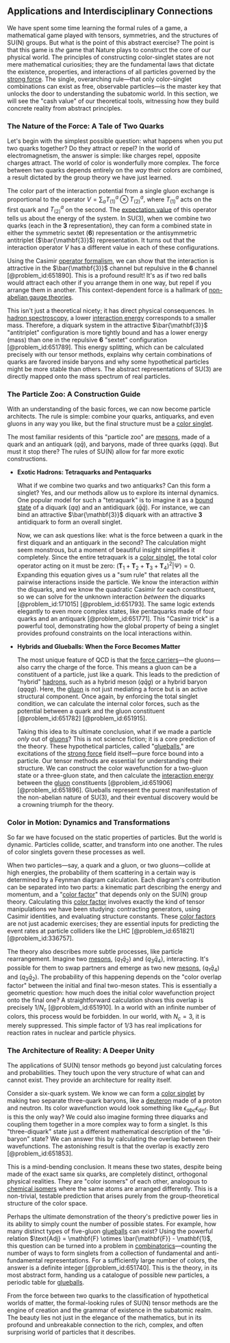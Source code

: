 ## Applications and Interdisciplinary Connections

We have spent some time learning the formal rules of a game, a mathematical game played with tensors, symmetries, and the structures of SU(N) groups. But what is the point of this abstract exercise? The point is that this game is *the* game that Nature plays to construct the core of our physical world. The principles of constructing color-singlet states are not mere mathematical curiosities; they are the fundamental laws that dictate the existence, properties, and interactions of all particles governed by the [strong force](@article_id:154316). The single, overarching rule—that only color-singlet combinations can exist as free, observable particles—is the master key that unlocks the door to understanding the subatomic world. In this section, we will see the "cash value" of our theoretical tools, witnessing how they build concrete reality from abstract principles.

### The Nature of the Force: A Tale of Two Quarks

Let's begin with the simplest possible question: what happens when you put two quarks together? Do they attract or repel? In the world of electromagnetism, the answer is simple: like charges repel, opposite charges attract. The world of color is wonderfully more complex. The force between two quarks depends entirely on the *way* their colors are combined, a result dictated by the group theory we have just learned.

The color part of the interaction potential from a single gluon exchange is proportional to the operator $V = \sum_{a} T^a_{(1)} \otimes T^a_{(2)}$, where $T^a_{(1)}$ acts on the first quark and $T^a_{(2)}$ on the second. The [expectation value](@article_id:150467) of this operator tells us about the energy of the system. In SU(3), when we combine two quarks (each in the $\mathbf{3}$ representation), they can form a combined state in either the symmetric sextet ($\mathbf{6}$) representation or the antisymmetric antitriplet ($\bar{\mathbf{3}}$) representation. It turns out that the interaction operator $V$ has a different value in each of these configurations.

Using the Casimir [operator formalism](@article_id:180402), we can show that the interaction is attractive in the $\bar{\mathbf{3}}$ channel but repulsive in the $\mathbf{6}$ channel [@problem_id:651890]. This is a profound result! It's as if two red balls would attract each other if you arrange them in one way, but repel if you arrange them in another. This context-dependent force is a hallmark of [non-abelian gauge theories](@article_id:160532).

This isn't just a theoretical nicety; it has direct physical consequences. In [hadron spectroscopy](@article_id:154525), a lower [interaction energy](@article_id:263839) corresponds to a smaller mass. Therefore, a diquark system in the attractive $\bar{\mathbf{3}}$ "antitriplet" configuration is more tightly bound and has a lower energy (mass) than one in the repulsive $\mathbf{6}$ "sextet" configuration [@problem_id:651789]. This energy splitting, which can be calculated precisely with our tensor methods, explains why certain combinations of quarks are favored inside baryons and why some hypothetical particles might be more stable than others. The abstract representations of SU(3) are directly mapped onto the mass spectrum of real particles.

### The Particle Zoo: A Construction Guide

With an understanding of the basic forces, we can now become particle architects. The rule is simple: combine your quarks, antiquarks, and even gluons in any way you like, but the final structure must be a [color singlet](@article_id:158799).

The most familiar residents of this "particle zoo" are [mesons](@article_id:184041), made of a quark and an antiquark ($q\bar{q}$), and baryons, made of three quarks ($qqq$). But must it stop there? The rules of SU(N) allow for far more exotic constructions.

*   **Exotic Hadrons: Tetraquarks and Pentaquarks**

    What if we combine two quarks and two antiquarks? Can this form a singlet? Yes, and our methods allow us to explore its internal dynamics. One popular model for such a "tetraquark" is to imagine it as a [bound state](@article_id:136378) of a diquark ($qq$) and an antidiquark ($\bar{q}\bar{q}$). For instance, we can bind an attractive $\bar{\mathbf{3}}$ diquark with an attractive $\mathbf{3}$ antidiquark to form an overall singlet.

    Now, we can ask questions like: what is the force between a quark in the first diquark and an antiquark in the second? The calculation might seem monstrous, but a moment of beautiful insight simplifies it completely. Since the entire tetraquark is a [color singlet](@article_id:158799), the total color operator acting on it must be zero: $(\mathbf{T}_1 + \mathbf{T}_2 + \mathbf{T}_3 + \mathbf{T}_4)^2 | \Psi \rangle = 0$. Expanding this equation gives us a "sum rule" that relates all the pairwise interactions inside the particle. We know the interaction *within* the diquarks, and we know the quadratic Casimir for each constituent, so we can solve for the unknown interaction *between* the diquarks [@problem_id:171015] [@problem_id:651793]. The same logic extends elegantly to even more complex states, like pentaquarks made of four quarks and an antiquark [@problem_id:651771]. This "Casimir trick" is a powerful tool, demonstrating how the global property of being a singlet provides profound constraints on the local interactions within.

*   **Hybrids and Glueballs: When the Force Becomes Matter**

    The most unique feature of QCD is that the [force carriers](@article_id:160940)—the gluons—also carry the charge of the force. This means a gluon can be a constituent of a particle, just like a quark. This leads to the prediction of "hybrid" [hadrons](@article_id:157831), such as a hybrid meson ($q\bar{q}g$) or a hybrid baryon ($qqqg$). Here, the [gluon](@article_id:159014) is not just mediating a force but is an active structural component. Once again, by enforcing the total singlet condition, we can calculate the internal color forces, such as the potential between a quark and the gluon constituent [@problem_id:651782] [@problem_id:651915].

    Taking this idea to its ultimate conclusion, what if we made a particle *only* out of [gluons](@article_id:151233)? This is not science fiction; it is a core prediction of the theory. These hypothetical particles, called "[glueballs](@article_id:159342)," are excitations of the [strong force](@article_id:154316) field itself—pure force bound into a particle. Our tensor methods are essential for understanding their structure. We can construct the color wavefunction for a two-gluon state or a three-gluon state, and then calculate the [interaction energy](@article_id:263839) between the [gluon](@article_id:159014) constituents [@problem_id:651906] [@problem_id:651896]. Glueballs represent the purest manifestation of the non-abelian nature of SU(3), and their eventual discovery would be a crowning triumph for the theory.

### Color in Motion: Dynamics and Transformations

So far we have focused on the static properties of particles. But the world is dynamic. Particles collide, scatter, and transform into one another. The rules of color singlets govern these processes as well.

When two particles—say, a quark and a gluon, or two gluons—collide at high energies, the probability of them scattering in a certain way is determined by a Feynman diagram calculation. Each diagram's contribution can be separated into two parts: a kinematic part describing the energy and momentum, and a "[color factor](@article_id:148980)" that depends only on the SU(N) group theory. Calculating this [color factor](@article_id:148980) involves exactly the kind of tensor manipulations we have been studying: contracting generators, using Casimir identities, and evaluating structure constants. These [color factors](@article_id:159350) are not just academic exercises; they are essential inputs for predicting the event rates at particle colliders like the LHC [@problem_id:651821] [@problem_id:336757].

The theory also describes more subtle processes, like particle rearrangement. Imagine two [mesons](@article_id:184041), $(q_1 \bar{q}_2)$ and $(q_3 \bar{q}_4)$, interacting. It's possible for them to swap partners and emerge as two new [mesons](@article_id:184041), $(q_1 \bar{q}_4)$ and $(q_3 \bar{q}_2)$. The probability of this happening depends on the "color overlap factor" between the initial and final two-meson states. This is essentially a geometric question: how much does the initial color wavefunction project onto the final one? A straightforward calculation shows this overlap is precisely $1/N_c$ [@problem_id:651910]. In a world with an infinite number of colors, this process would be forbidden. In our world, with $N_c=3$, it is merely suppressed. This simple factor of $1/3$ has real implications for reaction rates in nuclear and particle physics.

### The Architecture of Reality: A Deeper Unity

The applications of SU(N) tensor methods go beyond just calculating forces and probabilities. They touch upon the very structure of what can and cannot exist. They provide an architecture for reality itself.

Consider a six-quark system. We know we can form a [color singlet](@article_id:158799) by making two separate three-quark baryons, like a [deuteron](@article_id:160908) made of a proton and neutron. Its color wavefunction would look something like $\epsilon_{abc}\epsilon_{def}$. But is this the only way? We could also imagine forming three diquarks and coupling them together in a more complex way to form a singlet. Is this "three-diquark" state just a different mathematical description of the "di-baryon" state? We can answer this by calculating the overlap between their wavefunctions. The astonishing result is that the overlap is exactly zero [@problem_id:651853].

This is a mind-bending conclusion. It means these two states, despite being made of the exact same six quarks, are completely distinct, orthogonal physical realities. They are "color isomers" of each other, analogous to [chemical isomers](@article_id:267817) where the same atoms are arranged differently. This is a non-trivial, testable prediction that arises purely from the group-theoretical structure of the color space.

Perhaps the ultimate demonstration of the theory's predictive power lies in its ability to simply count the number of possible states. For example, how many distinct types of five-gluon [glueballs](@article_id:159342) can exist? Using the powerful relation $\text{Adj} = \mathbf{F} \otimes \bar{\mathbf{F}} - \mathbf{1}$, this question can be turned into a problem in [combinatorics](@article_id:143849)—counting the number of ways to form singlets from a collection of fundamental and anti-fundamental representations. For a sufficiently large number of colors, the answer is a definite integer [@problem_id:651740]. This is the theory, in its most abstract form, handing us a catalogue of possible new particles, a periodic table for [glueballs](@article_id:159342).

From the force between two quarks to the classification of hypothetical worlds of matter, the formal-looking rules of SU(N) tensor methods are the engine of creation and the grammar of existence in the subatomic realm. The beauty lies not just in the elegance of the mathematics, but in its profound and unbreakable connection to the rich, complex, and often surprising world of particles that it describes.